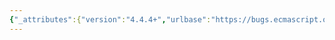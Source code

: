 ```yaml
---
{"_attributes":{"version":"4.4.4+","urlbase":"https://bugs.ecmascript.org/","maintainer":"dherman@mozilla.com"},"bug":{"bug_id":4458,"creation_ts":"2015-08-21 11:09:00 -0700","short_desc":"9.2 ECMAScript Function Objects: Remove sentence about [[GetOwnProperty]]","delta_ts":"2015-10-23 12:17:33 -0700","product":"ECMA-262 Edition 6","component":"editorial issues","version":"unspecified","rep_platform":"All","op_sys":"All","bug_status":"RESOLVED","resolution":"FIXED","priority":"Normal","bug_severity":"normal","everconfirmed":true,"reporter":{"uid":"andrebargull","name":"André Bargull"},"assigned_to":{"uid":"allen","name":"Allen Wirfs-Brock"},"cc":"brterlso","long_desc":[{"commentid":14618,"comment_count":0,"who":{"uid":"andrebargull","name":"André Bargull"},"bug_when":"2015-08-21 11:09:22 -0700","thetext":"9.2 ECMAScript Function Objects, 3rd paragraph\n\nRemove this sentence:\n---\nECMAScript function objects whose code is not strict mode code have the [[GetOwnProperty]] internal method defined here.\n---"},{"commentid":14825,"comment_count":1,"who":{"uid":"brterlso","name":"Brian Terlson"},"bug_when":"2015-10-23 12:17:33 -0700","thetext":"Fixed in ES2016 Draft."}]}}
---
```

